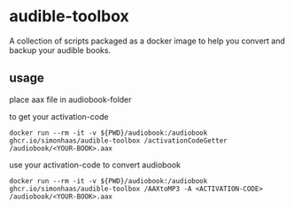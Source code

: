 # audible-toolbox

A collection of scripts packaged as a docker image to help you convert and backup your audible books.

## usage

place aax file in audiobook-folder

to get your activation-code

```
docker run --rm -it -v ${PWD}/audiobook:/audiobook ghcr.io/simonhaas/audible-toolbox /activationCodeGetter /audiobook/<YOUR-BOOK>.aax
```

use your activation-code to convert audiobook

```
docker run --rm -it -v ${PWD}/audiobook:/audiobook ghcr.io/simonhaas/audible-toolbox /AAXtoMP3 -A <ACTIVATION-CODE> /audiobook/<YOUR-BOOK>.aax
```
